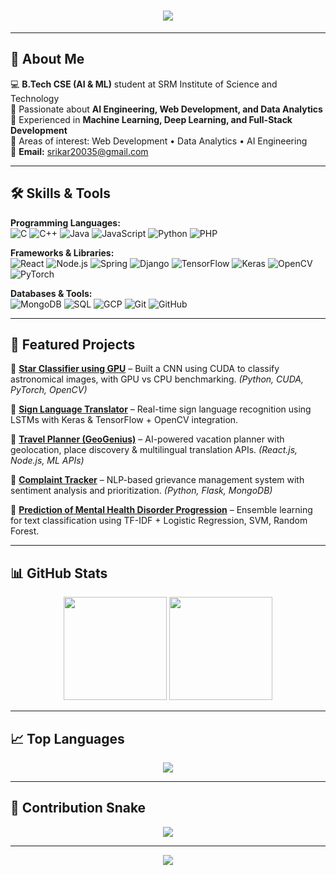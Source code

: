 <!-- Typing Intro -->
<h1 align="center">
  <img src="https://readme-typing-svg.herokuapp.com?size=30&center=true&vCenter=true&width=600&lines=Hey!+I'm+Srikar+Reddy;Full-Stack+Developer;AI+%26+ML+Engineer;" />
</h1>

---

## 🚀 About Me  
💻 **B.Tech CSE (AI & ML)** student at SRM Institute of Science and Technology  
🧠 Passionate about **AI Engineering, Web Development, and Data Analytics**  
📌 Experienced in **Machine Learning, Deep Learning, and Full-Stack Development**  
🌟 Areas of interest: Web Development • Data Analytics • AI Engineering  
📧 **Email:** srikar20035@gmail.com  

---

## 🛠️ Skills & Tools  

**Programming Languages:**  
![C](https://img.shields.io/badge/C-00599C?logo=c&logoColor=white)
![C++](https://img.shields.io/badge/C++-00599C?logo=c%2B%2B&logoColor=white)
![Java](https://img.shields.io/badge/Java-007396?logo=java&logoColor=white)
![JavaScript](https://img.shields.io/badge/JavaScript-F7DF1E?logo=javascript&logoColor=black)
![Python](https://img.shields.io/badge/Python-3776AB?logo=python&logoColor=white)
![PHP](https://img.shields.io/badge/PHP-777BB4?logo=php&logoColor=white)

**Frameworks & Libraries:**  
![React](https://img.shields.io/badge/React-20232A?logo=react&logoColor=61DAFB)
![Node.js](https://img.shields.io/badge/Node.js-339933?logo=node.js&logoColor=white)
![Spring](https://img.shields.io/badge/Spring-6DB33F?logo=spring&logoColor=white)
![Django](https://img.shields.io/badge/Django-092E20?logo=django&logoColor=white)
![TensorFlow](https://img.shields.io/badge/TensorFlow-FF6F00?logo=tensorflow&logoColor=white)
![Keras](https://img.shields.io/badge/Keras-D00000?logo=keras&logoColor=white)
![OpenCV](https://img.shields.io/badge/OpenCV-27338e?logo=opencv&logoColor=white)
![PyTorch](https://img.shields.io/badge/PyTorch-EE4C2C?logo=pytorch&logoColor=white)

**Databases & Tools:**  
![MongoDB](https://img.shields.io/badge/MongoDB-47A248?logo=mongodb&logoColor=white)
![SQL](https://img.shields.io/badge/SQL-4479A1?logo=postgresql&logoColor=white)
![GCP](https://img.shields.io/badge/Google%20Cloud-4285F4?logo=google-cloud&logoColor=white)
![Git](https://img.shields.io/badge/Git-F05032?logo=git&logoColor=white)
![GitHub](https://img.shields.io/badge/GitHub-181717?logo=github&logoColor=white)

---

## 📌 Featured Projects  

🌟 **[Star Classifier using GPU](https://github.com/)** – Built a CNN using CUDA to classify astronomical images, with GPU vs CPU benchmarking. *(Python, CUDA, PyTorch, OpenCV)*  

🌟 **[Sign Language Translator](https://github.com/)** – Real-time sign language recognition using LSTMs with Keras & TensorFlow + OpenCV integration.  

🌟 **[Travel Planner (GeoGenius)](https://github.com/)** – AI-powered vacation planner with geolocation, place discovery & multilingual translation APIs. *(React.js, Node.js, ML APIs)*  

🌟 **[Complaint Tracker](https://github.com/)** – NLP-based grievance management system with sentiment analysis and prioritization. *(Python, Flask, MongoDB)*  

🌟 **[Prediction of Mental Health Disorder Progression](https://github.com/)** – Ensemble learning for text classification using TF-IDF + Logistic Regression, SVM, Random Forest.  

---

## 📊 GitHub Stats  
<p align="center">
  <img src="https://github-readme-stats.vercel.app/api?username=SrikarReddy&show_icons=true&theme=tokyonight" height="165" />
  <img src="https://github-readme-streak-stats.herokuapp.com/?user=SrikarReddy&theme=tokyonight" height="165" />
</p>

---

## 📈 Top Languages  
<p align="center">
  <img src="https://github-readme-stats.vercel.app/api/top-langs/?username=SrikarReddy&layout=compact&theme=tokyonight" />
</p>

---

## 🐍 Contribution Snake  
<p align="center">
  <img src="https://github.com/SrikarReddy/SrikarReddy/blob/output/github-contribution-grid-snake.svg" />
</p>

---

<p align="center">
  <img src="https://komarev.com/ghpvc/?username=SrikarReddy&color=blue&style=flat-square" />
</p>
